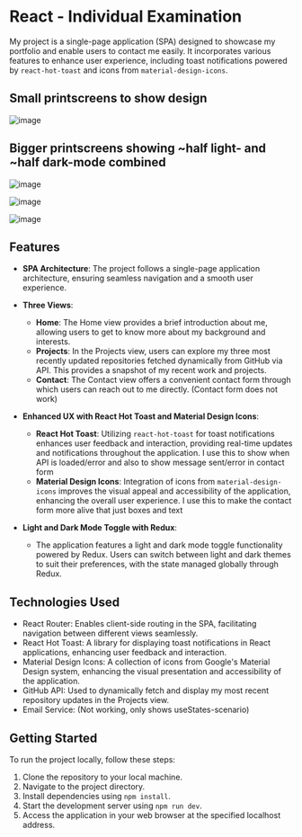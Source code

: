 # React - Individual Examination

My project is a single-page application (SPA) designed to showcase my portfolio and enable users to contact me easily. It incorporates various features to enhance user experience, including toast notifications powered by `react-hot-toast` and icons from `material-design-icons`.

## Small printscreens to show design
![image](https://github.com/abergstream/react-individual-examination/assets/64410668/16786a26-5117-4db8-9a6c-20bf8cff9f95)


## Bigger printscreens showing ~half light- and ~half dark-mode combined

![image](https://github.com/abergstream/react-individual-examination/assets/64410668/4e188d23-718d-410f-a76f-74990b1a38b2)


![image](https://github.com/abergstream/react-individual-examination/assets/64410668/dbcf9918-8667-48fa-89bc-54de6ee391dd)


![image](https://github.com/abergstream/react-individual-examination/assets/64410668/48d0aff0-c038-4910-926b-2c4847251dfb)


## Features

- **SPA Architecture**: The project follows a single-page application architecture, ensuring seamless navigation and a smooth user experience.
- **Three Views**:
  - **Home**: The Home view provides a brief introduction about me, allowing users to get to know more about my background and interests.
  - **Projects**: In the Projects view, users can explore my three most recently updated repositories fetched dynamically from GitHub via API. This provides a snapshot of my recent work and projects.
  - **Contact**: The Contact view offers a convenient contact form through which users can reach out to me directly. (Contact form does not work)
- **Enhanced UX with React Hot Toast and Material Design Icons**:

  - **React Hot Toast**: Utilizing `react-hot-toast` for toast notifications enhances user feedback and interaction, providing real-time updates and notifications throughout the application. I use this to show when API is loaded/error and also to show message sent/error in contact form
  - **Material Design Icons**: Integration of icons from `material-design-icons` improves the visual appeal and accessibility of the application, enhancing the overall user experience. I use this to make the contact form more alive that just boxes and text

- **Light and Dark Mode Toggle with Redux**:
  - The application features a light and dark mode toggle functionality powered by Redux. Users can switch between light and dark themes to suit their preferences, with the state managed globally through Redux.

## Technologies Used

- React Router: Enables client-side routing in the SPA, facilitating navigation between different views seamlessly.
- React Hot Toast: A library for displaying toast notifications in React applications, enhancing user feedback and interaction.
- Material Design Icons: A collection of icons from Google's Material Design system, enhancing the visual presentation and accessibility of the application.
- GitHub API: Used to dynamically fetch and display my most recent repository updates in the Projects view.
- Email Service: (Not working, only shows useStates-scenario)

## Getting Started

To run the project locally, follow these steps:

1. Clone the repository to your local machine.
2. Navigate to the project directory.
3. Install dependencies using `npm install`.
4. Start the development server using `npm run dev`.
5. Access the application in your web browser at the specified localhost address.
